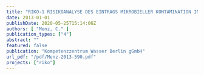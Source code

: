 ```yaml
---
title: "RIKO-1 RISIKOANALYSE DES EINTRAGS MIKROBIELLER KONTAMINATION IN TRINKWASSERBRUNNEN UND ABLEITUNG VON VERMEIDUNGSSTRATEGIEN – PHASE 1"
date: 2013-01-01
publishDate: 2020-05-25T15:14:06Z
authors: [ "Menz, C." ]
publication_types: ["4"]
abstract: ""
featured: false
publication: "Kompetenzzentrum Wasser Berlin gGmbH"
url_pdf: "/pdf/Menz-2013-590.pdf"
projects: ["riko"]
---
```


